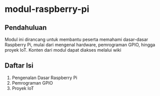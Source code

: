 # modul-raspberry-pi

## Pendahuluan
Modul ini dirancang untuk membantu peserta memahami dasar-dasar Raspberry Pi, mulai dari mengenal hardware, pemrograman GPIO, hingga proyek IoT. Konten dari modul dapat diakses melalui wiki

## Daftar Isi
1. Pengenalan Dasar Raspberry Pi
2. Pemrograman GPIO
3. Proyek IoT
